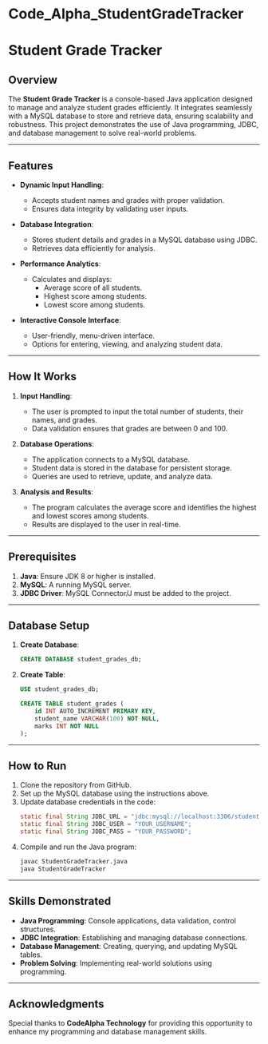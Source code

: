# Code_Alpha_StudentGradeTracker
# Student Grade Tracker

## Overview
The **Student Grade Tracker** is a console-based Java application designed to manage and analyze student grades efficiently. It integrates seamlessly with a MySQL database to store and retrieve data, ensuring scalability and robustness. This project demonstrates the use of Java programming, JDBC, and database management to solve real-world problems.

---

## Features
- **Dynamic Input Handling**:
  - Accepts student names and grades with proper validation.
  - Ensures data integrity by validating user inputs.

- **Database Integration**:
  - Stores student details and grades in a MySQL database using JDBC.
  - Retrieves data efficiently for analysis.

- **Performance Analytics**:
  - Calculates and displays:
    - Average score of all students.
    - Highest score among students.
    - Lowest score among students.

- **Interactive Console Interface**:
  - User-friendly, menu-driven interface.
  - Options for entering, viewing, and analyzing student data.

---

## How It Works
1. **Input Handling**:
   - The user is prompted to input the total number of students, their names, and grades.
   - Data validation ensures that grades are between 0 and 100.

2. **Database Operations**:
   - The application connects to a MySQL database.
   - Student data is stored in the database for persistent storage.
   - Queries are used to retrieve, update, and analyze data.

3. **Analysis and Results**:
   - The program calculates the average score and identifies the highest and lowest scores among students.
   - Results are displayed to the user in real-time.

---

## Prerequisites
1. **Java**: Ensure JDK 8 or higher is installed.
2. **MySQL**: A running MySQL server.
3. **JDBC Driver**: MySQL Connector/J must be added to the project.

---

## Database Setup
1. **Create Database**:
   ```sql
   CREATE DATABASE student_grades_db;
   ```

2. **Create Table**:
   ```sql
   USE student_grades_db;

   CREATE TABLE student_grades (
       id INT AUTO_INCREMENT PRIMARY KEY,
       student_name VARCHAR(100) NOT NULL,
       marks INT NOT NULL
   );
   ```

---

## How to Run
1. Clone the repository from GitHub.
2. Set up the MySQL database using the instructions above.
3. Update database credentials in the code:
   ```java
   static final String JDBC_URL = "jdbc:mysql://localhost:3306/student_grades_db?useSSL=false&serverTimezone=UTC";
   static final String JDBC_USER = "YOUR_USERNAME";
   static final String JDBC_PASS = "YOUR_PASSWORD";
   ```
4. Compile and run the Java program:
   ```bash
   javac StudentGradeTracker.java
   java StudentGradeTracker
   ```

---

## Skills Demonstrated
- **Java Programming**: Console applications, data validation, control structures.
- **JDBC Integration**: Establishing and managing database connections.
- **Database Management**: Creating, querying, and updating MySQL tables.
- **Problem Solving**: Implementing real-world solutions using programming.

---

## Acknowledgments
Special thanks to **CodeAlpha Technology** for providing this opportunity to enhance my programming and database management skills.

